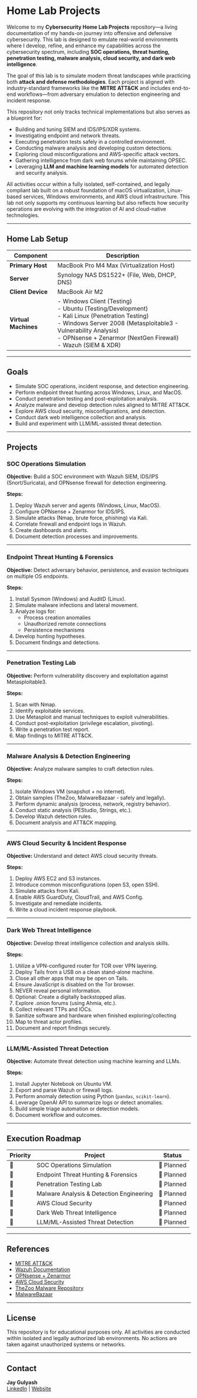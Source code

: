 # Home Lab Projects

Welcome to my **Cybersecurity Home Lab Projects** repository—a living documentation of my hands-on journey into offensive and defensive cybersecurity. This lab is designed to emulate real-world environments where I develop, refine, and enhance my capabilities across the cybersecurity spectrum, including **SOC operations, threat hunting, penetration testing, malware analysis, cloud security, and dark web intelligence**.

The goal of this lab is to simulate modern threat landscapes while practicing both **attack and defense methodologies**. Each project is aligned with industry-standard frameworks like the **MITRE ATT&CK** and includes end-to-end workflows—from adversary emulation to detection engineering and incident response.

This repository not only tracks technical implementations but also serves as a blueprint for:
- Building and tuning SIEM and IDS/IPS/XDR systems.
- Investigating endpoint and network threats.
- Executing penetration tests safely in a controlled environment.
- Conducting malware analysis and developing custom detections.
- Exploring cloud misconfigurations and AWS-specific attack vectors.
- Gathering intelligence from dark web forums while maintaining OPSEC.
- Leveraging **LLM and machine learning models** for automated detection and security analysis.

All activities occur within a fully isolated, self-contained, and legally compliant lab built on a robust foundation of macOS virtualization, Linux-based services, Windows environments, and AWS cloud infrastructure. This lab not only supports my continuous learning but also reflects how security operations are evolving with the integration of AI and cloud-native technologies.

---

## Home Lab Setup

| Component        | Description                                           |
|------------------|-------------------------------------------------------|
| **Primary Host** | MacBook Pro M4 Max (Virtualization Host)             |
| **Server**       | Synology NAS DS1522+ (File, Web, DHCP, DNS)          |
| **Client Device**| MacBook Air M2                                        |
| **Virtual Machines** | - Windows Client (Testing) <br> - Ubuntu (Testing/Development) <br> - Kali Linux (Penetration Testing) <br> - Windows Server 2008 (Metasploitable3 - Vulnerability Analysis) <br> - OPNsense + Zenarmor (NextGen Firewall) <br> - Wazuh (SIEM & XDR) |

---

## Goals

- Simulate SOC operations, incident response, and detection engineering.
- Perform endpoint threat hunting across Windows, Linux, and MacOS.
- Conduct penetration testing and post-exploitation analysis.
- Analyze malware and develop detection rules aligned to MITRE ATT&CK.
- Explore AWS cloud security, misconfigurations, and detection.
- Conduct dark web intelligence collection and analysis.
- Build and experiment with LLM/ML-assisted threat detection.

---

## Projects

### SOC Operations Simulation

**Objective:** Build a SOC environment with Wazuh SIEM, IDS/IPS (Snort/Suricata), and OPNsense firewall for detection engineering.

**Steps:**
1. Deploy Wazuh server and agents (Windows, Linux, MacOS).
2. Configure OPNsense + Zenarmor for IDS/IPS.
3. Simulate attacks (Nmap, brute force, phishing) via Kali.
4. Correlate firewall and endpoint logs in Wazuh.
5. Create dashboards and alerts.
6. Document detection processes and improvements.

---

### Endpoint Threat Hunting & Forensics

**Objective:** Detect adversary behavior, persistence, and evasion techniques on multiple OS endpoints.

**Steps:**
1. Install Sysmon (Windows) and AuditD (Linux).
2. Simulate malware infections and lateral movement.
3. Analyze logs for:
   - Process creation anomalies
   - Unauthorized remote connections
   - Persistence mechanisms
4. Develop hunting hypotheses.
5. Document findings and detections.

---

### Penetration Testing Lab

**Objective:** Perform vulnerability discovery and exploitation against Metasploitable3.

**Steps:**
1. Scan with Nmap.
2. Identify exploitable services.
3. Use Metasploit and manual techniques to exploit vulnerabilities.
4. Conduct post-exploitation (privilege escalation, pivoting).
5. Write a penetration test report.
6. Map findings to MITRE ATT&CK.

---

### Malware Analysis & Detection Engineering

**Objective:** Analyze malware samples to craft detection rules.

**Steps:**
1. Isolate Windows VM (snapshot + no internet).
2. Obtain samples (TheZoo, MalwareBazaar - safely and legally).
3. Perform dynamic analysis (process, network, registry behavior).
4. Conduct static analysis (PEStudio, Strings, etc.).
5. Develop Wazuh detection rules.
6. Document analysis and ATT&CK mapping.

---

### AWS Cloud Security & Incident Response

**Objective:** Understand and detect AWS cloud security threats.

**Steps:**
1. Deploy AWS EC2 and S3 instances.
2. Introduce common misconfigurations (open S3, open SSH).
3. Simulate attacks from Kali.
4. Enable AWS GuardDuty, CloudTrail, and AWS Config.
5. Investigate and remediate incidents.
6. Write a cloud incident response playbook.

---

### Dark Web Threat Intelligence

**Objective:** Develop threat intelligence collection and analysis skills.

**Steps:**
1. Utilize a VPN-configured router for TOR over VPN layering.
2. Deploy Tails from a USB on a clean stand-alone machine.
3. Close all other apps that may be open on Tails.
4. Ensure JavaScript is disabled on the Tor browser.
5. NEVER reveal personal information. 
6. Optional: Create a digitally backstopped alias.
7. Explore .onion forums (using Ahmia, etc.).
8. Collect relevant TTPs and IOCs.
9. Sanitize software and hardware when finished exploring/collecting
10. Map to threat actor profiles.
11. Document and report findings securely.

---

### LLM/ML-Assisted Threat Detection

**Objective:** Automate threat detection using machine learning and LLMs.

**Steps:**
1. Install Jupyter Notebook on Ubuntu VM.
2. Export and parse Wazuh or firewall logs.
3. Perform anomaly detection using Python (`pandas`, `scikit-learn`).
4. Leverage OpenAI API to summarize logs or detect anomalies.
5. Build simple triage automation or detection models.
6. Document workflow and outcomes.

---

## Execution Roadmap

| Priority | Project                               | Status     |
|----------|----------------------------------------|------------|
| 🥇       | SOC Operations Simulation              | 🔲 Planned |
| 🥈       | Endpoint Threat Hunting & Forensics    | 🔲 Planned |
| 🥉       | Penetration Testing Lab                | 🔲 Planned |
| 🏅       | Malware Analysis & Detection Engineering| 🔲 Planned |
| 🏅       | AWS Cloud Security                     | 🔲 Planned |
| 🏅       | Dark Web Threat Intelligence           | 🔲 Planned |
| 🏅       | LLM/ML-Assisted Threat Detection       | 🔲 Planned |

---

## References

- [MITRE ATT&CK](https://attack.mitre.org/)
- [Wazuh Documentation](https://documentation.wazuh.com/)
- [OPNsense + Zenarmor](https://www.zenarmor.com/)
- [AWS Cloud Security](https://aws.amazon.com/security/)
- [TheZoo Malware Repository](https://github.com/ytisf/theZoo)
- [MalwareBazaar](https://bazaar.abuse.ch/)

---

## License

This repository is for educational purposes only. All activities are conducted within isolated and legally authorized lab environments. No actions are taken against unauthorized systems or networks.

---

## Contact

**Jay Gulyash**  
[LinkedIn](www.linkedin.com/in/jay-gulyash-750489207) | [Website](https://furywrenlabs.io)
